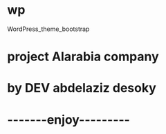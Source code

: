 # wp
WordPress_theme_bootstrap
# project Alarabia company 
# by DEV abdelaziz desoky
# -------enjoy---------
